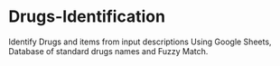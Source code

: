 # Drugs-Identification
Identify Drugs and items from input descriptions Using Google Sheets, Database of standard drugs names and Fuzzy Match.
